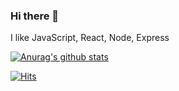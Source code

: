 ### Hi there 👋

I like JavaScript, React, Node, Express

<!--
https://github.com/anuraghazra/github-readme-stats
-->
[![Anurag's github stats](https://github-readme-stats.vercel.app/api?username=Yuni-Q&show_icons=true&theme=tokyonight)](https://github.com/anuraghazra/github-readme-stats)


<!--
https://hits.seeyoufarm.com/
-->
[![Hits](https://hits.seeyoufarm.com/api/count/incr/badge.svg?url=https%3A%2F%2Fgithub.com%2FYuni-Q)](https://hits.seeyoufarm.com)


<!--
**Yuni-Q/Yuni-Q** is a ✨ _special_ ✨ repository because its `README.md` (this file) appears on your GitHub profile.

Here are some ideas to get you started:

- 🔭 I’m currently working on ...
- 🌱 I’m currently learning ...
- 👯 I’m looking to collaborate on ...
- 🤔 I’m looking for help with ...
- 💬 Ask me about ...
- 📫 How to reach me: ...
- 😄 Pronouns: ...
- ⚡ Fun fact: ...
-->
